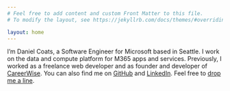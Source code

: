 ```yaml
---
# Feel free to add content and custom Front Matter to this file.
# To modify the layout, see https://jekyllrb.com/docs/themes/#overriding-theme-defaults

layout: home
---
```


I’m Daniel Coats, a Software Engineer for Microsoft based in Seattle. I work on the data and compute platform for M365 apps and services. Previously, I worked as a freelance web developer and as founder and developer of [CareerWise](https://careerwise.school). You can also find me on [GitHub](http://github.com/danielcoats) and [LinkedIn](http://www.linkedin.com/in/daniel-coats). Feel free to [drop me a line](/contact).
